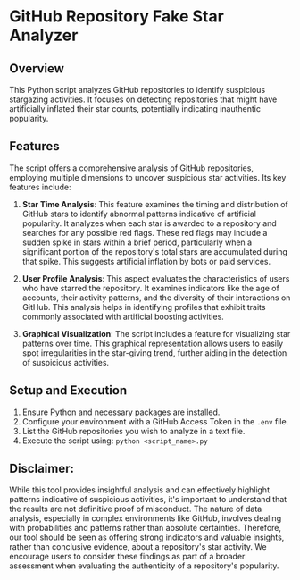 # GitHub Repository Fake Star Analyzer

## Overview
This Python script analyzes GitHub repositories to identify suspicious stargazing activities. It focuses on detecting repositories that might have artificially inflated their star counts, potentially indicating inauthentic popularity.

## Features
The script offers a comprehensive analysis of GitHub repositories, employing multiple dimensions to uncover suspicious star activities. Its key features include:

1. **Star Time Analysis**: This feature examines the timing and distribution of GitHub stars to identify abnormal patterns indicative of artificial popularity. It analyzes when each star is awarded to a repository and searches for any possible red flags. These red flags may include a sudden spike in stars within a brief period, particularly when a significant portion of the repository's total stars are accumulated during that spike. This suggests artificial inflation by bots or paid services.

2. **User Profile Analysis**: This aspect evaluates the characteristics of users who have starred the repository. It examines indicators like the age of accounts, their activity patterns, and the diversity of their interactions on GitHub. This analysis helps in identifying profiles that exhibit traits commonly associated with artificial boosting activities.

3. **Graphical Visualization**: The script includes a feature for visualizing star patterns over time. This graphical representation allows users to easily spot irregularities in the star-giving trend, further aiding in the detection of suspicious activities.


## Setup and Execution
1. Ensure Python and necessary packages are installed.
2. Configure your environment with a GitHub Access Token in the `.env` file.
3. List the GitHub repositories you wish to analyze in a text file.
4. Execute the script using: `python <script_name>.py`


## Disclaimer:

While this tool provides insightful analysis and can effectively highlight patterns indicative of suspicious activities, it's important to understand that the results are not definitive proof of misconduct. The nature of data analysis, especially in complex environments like GitHub, involves dealing with probabilities and patterns rather than absolute certainties.
Therefore, our tool should be seen as offering strong indicators and valuable insights, rather than conclusive evidence, about a repository's star activity.
We encourage users to consider these findings as part of a broader assessment when evaluating the authenticity of a repository's popularity.
